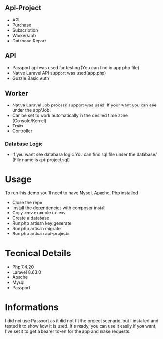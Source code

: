 
## Api-Project
- API
- Purchase
- Subscription
- Worker/Job
- Database Report

## API
- Passport api was used for testing (You can find in app.php file)
- Native Laravel API support was used(app.php)
- Guzzle Basic Auth

## Worker
- Native Laravel Job process support was used. If your want you can see under the app/Job. 
- Can be set to work automatically in the desired time zone (Console/Kernel)
- Traits
- Controller
### Database Logic
- If you want see database logic You can find sql file under the database/ (File name is api-project.sql)

# Usage
To run this demo you'll need to have Mysql, Apache, Php installed
- Clone the repo
- Install the dependencies with composer install
- Copy .env.example to .env
- Create a  database
- Run php artisan key:generate
- Run php artisan migrate
- Run php artisan api-projects

# Tecnical Details
- Php 7.4.20
- Laravel 8.63.0
- Apache
- Mysql
- Passport

# Informations
 I did not use Passport as it did not fit the project scenario, but I installed and tested it to show how it is used. It's ready, you can use it easily if you want, I've set it to get a bearer token for the app and make requests.
